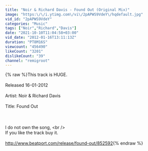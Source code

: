 ```yaml
---
title: "Noir & Richard Davis - Found Out (Original Mix)"
image: "https:\/\/i.ytimg.com\/vi\/2pAPWS9VdeY\/hqdefault.jpg"
vid_id: "2pAPWS9VdeY"
categories: "Music"
tags: ["Noir","Richard","Davis"]
date: "2021-10-10T11:04:58+03:00"
vid_date: "2012-01-16T13:11:13Z"
duration: "PT8M16S"
viewcount: "456490"
likeCount: "3201"
dislikeCount: "39"
channel: "remigroot"
---
```

{% raw %}This track is HUGE.<br /><br />Released 16-01-2012<br /><br />Artist: Noir &amp; Richard Davis<br /><br />Title: Found Out<br /><br /><br /><br />I do not own the song, \<br /><br />If you like the track buy it.<br /><br /><a rel="nofollow" target="blank" href="http://www.beatport.com/release/found-out/852592">http://www.beatport.com/release/found-out/852592</a>{% endraw %}
